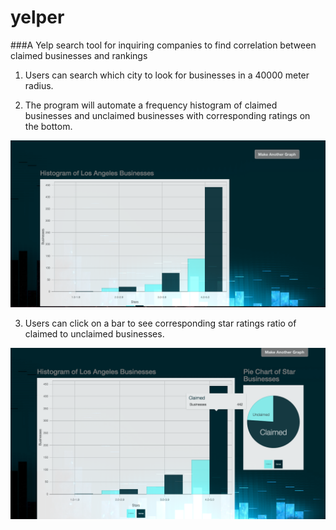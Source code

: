 # yelper
###A Yelp search tool for inquiring companies to find correlation between claimed businesses and rankings

1.  Users can search which city to look for businesses in a 40000 meter radius.

2.  The program will automate a frequency histogram of claimed businesses and unclaimed businesses with corresponding ratings on the bottom.

![alt tag](https://github.com/edwarddong86/yelper/blob/master/screenshots/Screen%20Shot%202015-07-07%20at%209.57.23%20PM.png?raw=true)

3.  Users can click on a bar to see corresponding star ratings ratio of claimed to unclaimed businesses.

![alt tag](https://github.com/edwarddong86/yelper/blob/master/screenshots/Screen%20Shot%202015-07-07%20at%2010.22.22%20PM.png?raw=true)

